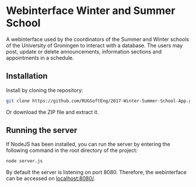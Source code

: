 # Webinterface Winter and Summer School

A webinterface used by the coordinators of the Summer and Winter schools of the University of Groningen to interact with a database. The users may post, update or delete announcements, information sections and appointments in a schedule. 

## Installation
Install by cloning the repository:
```bash
git clone https://github.com/RUGSoftEng/2017-Winter-Summer-School-App.git
```
Or download the ZIP file and extract it.
## Running the server
If NodeJS has been installed, you can run the server by entering the following command in the root directory of the project:
```bash
node server.js
```

By default the server is listening on port 8080. Therefore, the webinterface can be accessed on [localhost:8080/](localhost:8080/).

